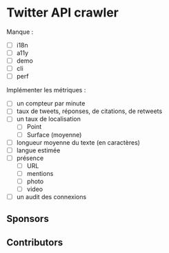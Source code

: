 # Twitter API crawler

Manque :

- [ ] i18n
- [ ] a11y
- [ ] demo
- [ ] cli
- [ ] perf

Implémenter les métriques :

- [ ] un compteur par minute
- [ ] taux de tweets, réponses, de citations, de retweets
- [ ] un taux de localisation
  - [ ] Point
  - [ ] Surface (moyenne)
- [ ] longueur moyenne du texte (en caractères)
- [ ] langue estimée
- [ ] présence
  - [ ] URL
  - [ ] mentions
  - [ ] photo
  - [ ] video
- [ ] un audit des connexions

## Sponsors

## Contributors
